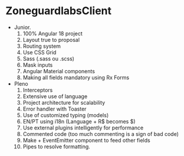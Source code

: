 # ZoneguardlabsClient

- Junior.
  1. 100% Angular 18 project
  2. Layout true to proposal
  3. Routing system
  4. Use CSS Grid
  5. Sass (.sass ou .scss)
  6. Mask inputs
  7. Angular Material components
  8. Making all fields mandatory using Rx Forms
- Pleno
  1. Interceptors
  2. Extensive use of language
  3. Project architecture for scalability
  4. Error handler with Toaster
  5. Use of customized typing (models)
  6. EN/PT using i18n (Language + R$ becomes $)
  7. Use external plugins intelligently for performance
  8. Commented code (too much commenting is a sign of bad code)
  9. Make <app-cep> + EventEmitter component to feed other fields
  10. Pipes to resolve formatting.
